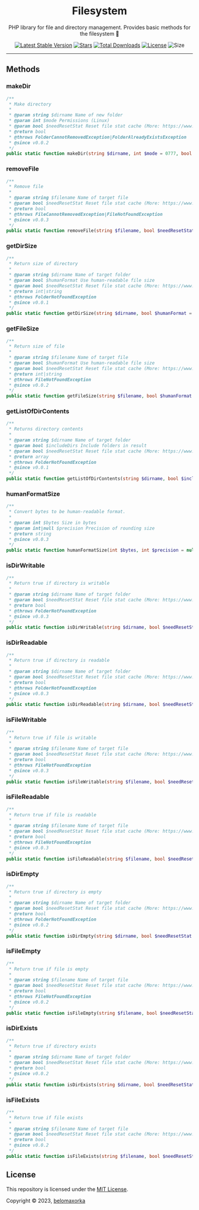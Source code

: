 <h1 align="center">Filesystem</h1>
<p align="center">PHP library for file and directory management. Provides basic methods for the filesystem 📁</p>

<p align="center">
	<a href="https://packagist.org/packages/belomaxorka/file-system"><img src="https://img.shields.io/packagist/v/belomaxorka/file-system" alt="Latest Stable Version"></a>
  <a href="https://packagist.org/packages/torrentpier/torrentpier"><img src="https://img.shields.io/packagist/stars/belomaxorka/file-system" alt="Stars"></a>
	<a href="https://packagist.org/packages/belomaxorka/file-system/stats"><img src="https://img.shields.io/packagist/dt/belomaxorka/file-system" alt="Total Downloads"></a>
	<a href="https://choosealicense.com/licenses/mit/"><img src="https://img.shields.io/github/license/belomaxorka/file-system" alt="License"></a>
  <img src="https://img.shields.io/github/repo-size/belomaxorka/file-system" alt="Size">
</p>

<hr>

## Methods

### makeDir

```php
/**
 * Make directory
 *
 * @param string $dirname Name of new folder
 * @param int $mode Permissions (Linux)
 * @param bool $needResetStat Reset file stat cache (More: https://www.php.net/manual/en/function.clearstatcache.php)
 * @return bool
 * @throws FolderCannotRemovedException|FolderAlreadyExistsException
 * @since v0.0.2
 */
public static function makeDir(string $dirname, int $mode = 0777, bool $needResetStat = true): bool
```

### removeFile

```php
/**
 * Remove file
 *
 * @param string $filename Name of target file
 * @param bool $needResetStat Reset file stat cache (More: https://www.php.net/manual/en/function.clearstatcache.php)
 * @return bool
 * @throws FileCannotRemovedException|FileNotFoundException
 * @since v0.0.3
 */
public static function removeFile(string $filename, bool $needResetStat = true): bool
```

### getDirSize

```php
/**
 * Return size of directory
 *
 * @param string $dirname Name of target folder
 * @param bool $humanFormat Use human-readable file size
 * @param bool $needResetStat Reset file stat cache (More: https://www.php.net/manual/en/function.clearstatcache.php)
 * @return int|string
 * @throws FolderNotFoundException
 * @since v0.0.1
 */
public static function getDirSize(string $dirname, bool $humanFormat = false, bool $needResetStat = true): int|string
```

### getFileSize

```php
/**
 * Return size of file
 *
 * @param string $filename Name of target file
 * @param bool $humanFormat Use human-readable file size
 * @param bool $needResetStat Reset file stat cache (More: https://www.php.net/manual/en/function.clearstatcache.php)
 * @return int|string
 * @throws FileNotFoundException
 * @since v0.0.2
 */
public static function getFileSize(string $filename, bool $humanFormat = false, bool $needResetStat = true): int|string
```

### getListOfDirContents

```php
/**
 * Returns directory contents
 *
 * @param string $dirname Name of target folder
 * @param bool $includeDirs Include folders in result
 * @param bool $needResetStat Reset file stat cache (More: https://www.php.net/manual/en/function.clearstatcache.php)
 * @return array
 * @throws FolderNotFoundException
 * @since v0.0.1
 */
public static function getListOfDirContents(string $dirname, bool $includeDirs = false, bool $needResetStat = true): array
```

### humanFormatSize

```php
/**
 * Convert bytes to be human-readable format.
 *
 * @param int $bytes Size in bytes
 * @param int|null $precision Precision of rounding size
 * @return string
 * @since v0.0.3
 */
public static function humanFormatSize(int $bytes, int $precision = null): string
```

### isDirWritable

```php
/**
 * Return true if directory is writable
 *
 * @param string $dirname Name of target folder
 * @param bool $needResetStat Reset file stat cache (More: https://www.php.net/manual/en/function.clearstatcache.php)
 * @return bool
 * @throws FolderNotFoundException
 * @since v0.0.3
 */
public static function isDirWritable(string $dirname, bool $needResetStat = true): bool
```

### isDirReadable

```php
/**
 * Return true if directory is readable
 *
 * @param string $dirname Name of target folder
 * @param bool $needResetStat Reset file stat cache (More: https://www.php.net/manual/en/function.clearstatcache.php)
 * @return bool
 * @throws FolderNotFoundException
 * @since v0.0.3
 */
public static function isDirReadable(string $dirname, bool $needResetStat = true): bool
```

### isFileWritable

```php
/**
 * Return true if file is writable
 *
 * @param string $filename Name of target file
 * @param bool $needResetStat Reset file stat cache (More: https://www.php.net/manual/en/function.clearstatcache.php)
 * @return bool
 * @throws FileNotFoundException
 * @since v0.0.3
 */
public static function isFileWritable(string $filename, bool $needResetStat = true): bool
```

### isFileReadable

```php
/**
 * Return true if file is readable
 *
 * @param string $filename Name of target file
 * @param bool $needResetStat Reset file stat cache (More: https://www.php.net/manual/en/function.clearstatcache.php)
 * @return bool
 * @throws FileNotFoundException
 * @since v0.0.3
 */
public static function isFileReadable(string $filename, bool $needResetStat = true): bool
```

### isDirEmpty

```php
/**
 * Return true if directory is empty
 *
 * @param string $dirname Name of target folder
 * @param bool $needResetStat Reset file stat cache (More: https://www.php.net/manual/en/function.clearstatcache.php)
 * @return bool
 * @throws FolderNotFoundException
 * @since v0.0.2
 */
public static function isDirEmpty(string $dirname, bool $needResetStat = true): bool
```

### isFileEmpty

```php
/**
 * Return true if file is empty
 *
 * @param string $filename Name of target file
 * @param bool $needResetStat Reset file stat cache (More: https://www.php.net/manual/en/function.clearstatcache.php)
 * @return bool
 * @throws FileNotFoundException
 * @since v0.0.2
 */
public static function isFileEmpty(string $filename, bool $needResetStat = true): bool
```

### isDirExists

```php
/**
 * Return true if directory exists
 *
 * @param string $dirname Name of target folder
 * @param bool $needResetStat Reset file stat cache (More: https://www.php.net/manual/en/function.clearstatcache.php)
 * @return bool
 * @since v0.0.2
 */
public static function isDirExists(string $dirname, bool $needResetStat = true): bool
```

### isFileExists

```php
/**
 * Return true if file exists
 *
 * @param string $filename Name of target file
 * @param bool $needResetStat Reset file stat cache (More: https://www.php.net/manual/en/function.clearstatcache.php)
 * @return bool
 * @since v0.0.2
 */
public static function isFileExists(string $filename, bool $needResetStat = true): bool
```

## License

This repository is licensed under the [MIT License](LICENSE).

Copyright © 2023, [belomaxorka](https://github.com/belomaxorka)
